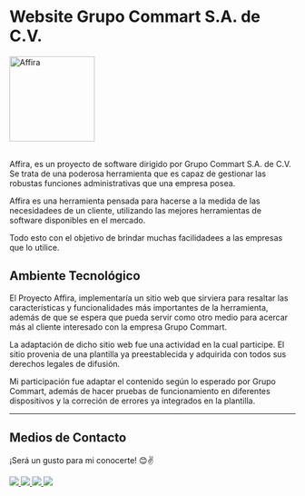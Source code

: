 # __Website Grupo Commart S.A. de C.V.__

<div>
    <img src="https://res.cloudinary.com/daniel-dev23/image/upload/v1664411961/Affira/Logo_leylzb.jpg" alt="Affira" width="150px">
</div>

<br>

Affira, es un proyecto de software dirigido por Grupo Commart S.A. de C.V. Se trata de una poderosa herramienta que es capaz de gestionar las robustas funciones administrativas que una empresa posea.

Affira es una herramienta pensada para hacerse a la medida de las necesidadees de un cliente, utilizando las mejores herramientas de software disponibles en el mercado.

Todo esto con el objetivo de brindar muchas facilidadees a las empresas que lo utilice.

## __Ambiente Tecnológico__

El Proyecto Affira, implementaría un sitio web que sirviera para resaltar las características y funcionalidades más importantes de la herramienta, además de que se espera que pueda servir como otro medio para acercar más al cliente interesado con la empresa Grupo Commart.

La adaptación de dicho sitio web fue una actividad en la cual participe. El sitio provenia de una plantilla ya preestablecida y adquirida con todos sus derechos legales de difusión. 

Mi participación fue adaptar el contenido según lo esperado por Grupo Commart, además de hacer pruebas de funcionamiento en diferentes dispositivos y la correción de errores ya integrados en la plantilla.

---

## __Medios de Contacto__

¡Será un gusto para mi conocerte! 😊✌

<a href="https://daniel-dev23.github.io/web-portfolio-daniel-dev23/">
    <img src="https://img.shields.io/website?label=webportfolio.com&style=for-the-badge&url=https://google.com/">
</a>
<a href="mailto:danieldev.info@gmail.com">
    <img src="https://img.shields.io/badge/Gmail-D14836?style=for-the-badge&logo=gmail&logoColor=white">
</a>
<a href="https://www.linkedin.com/in/daniel-gonzalez-dev/">
    <img src="https://img.shields.io/badge/LinkedIn-0077B5?style=for-the-badge&logo=linkedin&logoColor=white">
</a>
<a href="https://github.com/Daniel-Dev23">
    <img src="https://img.shields.io/badge/GitHub-100000?style=for-the-badge&logo=github&logoColor=white">
</a>

